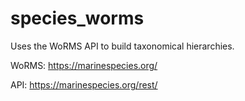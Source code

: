 # species_worms

Uses the WoRMS API to build taxonomical hierarchies.

WoRMS: https://marinespecies.org/

API: https://marinespecies.org/rest/
